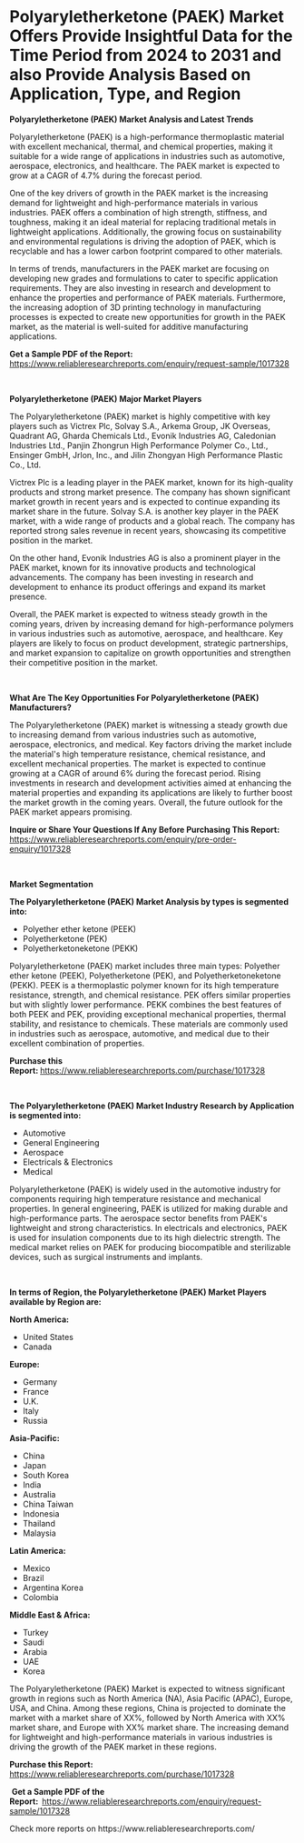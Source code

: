 <p><h1>Polyaryletherketone (PAEK) Market Offers Provide Insightful Data for the Time Period from 2024 to 2031 and also Provide Analysis Based on Application, Type, and Region</h1></p><p><strong>Polyaryletherketone (PAEK) Market Analysis and Latest Trends</strong></p>
<p><p>Polyaryletherketone (PAEK) is a high-performance thermoplastic material with excellent mechanical, thermal, and chemical properties, making it suitable for a wide range of applications in industries such as automotive, aerospace, electronics, and healthcare. The PAEK market is expected to grow at a CAGR of 4.7% during the forecast period.</p><p>One of the key drivers of growth in the PAEK market is the increasing demand for lightweight and high-performance materials in various industries. PAEK offers a combination of high strength, stiffness, and toughness, making it an ideal material for replacing traditional metals in lightweight applications. Additionally, the growing focus on sustainability and environmental regulations is driving the adoption of PAEK, which is recyclable and has a lower carbon footprint compared to other materials.</p><p>In terms of trends, manufacturers in the PAEK market are focusing on developing new grades and formulations to cater to specific application requirements. They are also investing in research and development to enhance the properties and performance of PAEK materials. Furthermore, the increasing adoption of 3D printing technology in manufacturing processes is expected to create new opportunities for growth in the PAEK market, as the material is well-suited for additive manufacturing applications.</p></p>
<p><strong>Get a Sample PDF of the Report:&nbsp;</strong> <a href="https://www.reliableresearchreports.com/enquiry/request-sample/1017328">https://www.reliableresearchreports.com/enquiry/request-sample/1017328</a></p>
<p>&nbsp;</p>
<p><strong>Polyaryletherketone (PAEK) Major Market Players</strong></p>
<p><p>The Polyaryletherketone (PAEK) market is highly competitive with key players such as Victrex Plc, Solvay S.A., Arkema Group, JK Overseas, Quadrant AG, Gharda Chemicals Ltd., Evonik Industries AG, Caledonian Industries Ltd., Panjin Zhongrun High Performance Polymer Co., Ltd., Ensinger GmbH, Jrlon, Inc., and Jilin Zhongyan High Performance Plastic Co., Ltd.</p><p>Victrex Plc is a leading player in the PAEK market, known for its high-quality products and strong market presence. The company has shown significant market growth in recent years and is expected to continue expanding its market share in the future. Solvay S.A. is another key player in the PAEK market, with a wide range of products and a global reach. The company has reported strong sales revenue in recent years, showcasing its competitive position in the market.</p><p>On the other hand, Evonik Industries AG is also a prominent player in the PAEK market, known for its innovative products and technological advancements. The company has been investing in research and development to enhance its product offerings and expand its market presence.</p><p>Overall, the PAEK market is expected to witness steady growth in the coming years, driven by increasing demand for high-performance polymers in various industries such as automotive, aerospace, and healthcare. Key players are likely to focus on product development, strategic partnerships, and market expansion to capitalize on growth opportunities and strengthen their competitive position in the market.</p></p>
<p>&nbsp;</p>
<p><strong>What Are The Key Opportunities For Polyaryletherketone (PAEK) Manufacturers?</strong></p>
<p><p>The Polyaryletherketone (PAEK) market is witnessing a steady growth due to increasing demand from various industries such as automotive, aerospace, electronics, and medical. Key factors driving the market include the material's high temperature resistance, chemical resistance, and excellent mechanical properties. The market is expected to continue growing at a CAGR of around 6% during the forecast period. Rising investments in research and development activities aimed at enhancing the material properties and expanding its applications are likely to further boost the market growth in the coming years. Overall, the future outlook for the PAEK market appears promising.</p></p>
<p><strong>Inquire or Share Your Questions If Any Before Purchasing This Report:</strong> <a href="https://www.reliableresearchreports.com/enquiry/pre-order-enquiry/1017328">https://www.reliableresearchreports.com/enquiry/pre-order-enquiry/1017328</a></p>
<p>&nbsp;</p>
<p><strong>Market Segmentation</strong></p>
<p><strong>The Polyaryletherketone (PAEK) Market Analysis by types is segmented into:</strong></p>
<p><ul><li>Polyether ether ketone (PEEK)</li><li>Polyetherketone (PEK)</li><li>Polyetherketoneketone (PEKK)</li></ul></p>
<p><p>Polyaryletherketone (PAEK) market includes three main types: Polyether ether ketone (PEEK), Polyetherketone (PEK), and Polyetherketoneketone (PEKK). PEEK is a thermoplastic polymer known for its high temperature resistance, strength, and chemical resistance. PEK offers similar properties but with slightly lower performance. PEKK combines the best features of both PEEK and PEK, providing exceptional mechanical properties, thermal stability, and resistance to chemicals. These materials are commonly used in industries such as aerospace, automotive, and medical due to their excellent combination of properties.</p></p>
<p><strong>Purchase this Report:&nbsp;</strong><a href="https://www.reliableresearchreports.com/purchase/1017328">https://www.reliableresearchreports.com/purchase/1017328</a></p>
<p>&nbsp;</p>
<p><strong>The Polyaryletherketone (PAEK) Market Industry Research by Application is segmented into:</strong></p>
<p><ul><li>Automotive</li><li>General Engineering</li><li>Aerospace</li><li>Electricals & Electronics</li><li>Medical</li></ul></p>
<p><p>Polyaryletherketone (PAEK) is widely used in the automotive industry for components requiring high temperature resistance and mechanical properties. In general engineering, PAEK is utilized for making durable and high-performance parts. The aerospace sector benefits from PAEK's lightweight and strong characteristics. In electricals and electronics, PAEK is used for insulation components due to its high dielectric strength. The medical market relies on PAEK for producing biocompatible and sterilizable devices, such as surgical instruments and implants.</p></p>
<p>&nbsp;</p>
<p><strong>In terms of Region, the Polyaryletherketone (PAEK) Market Players available by Region are:</strong></p>
<p>
    <p> <strong> North America: </strong>
        <ul>
            <li>United States</li>
            <li>Canada</li>
        </ul>
        </p> 
    <p> <strong> Europe: </strong>
        <ul>
            <li>Germany</li>
            <li>France</li>
            <li>U.K.</li>
            <li>Italy</li>
            <li>Russia</li>
        </ul>
        </p> 
    <p> <strong> Asia-Pacific: </strong>
        <ul>
            <li>China</li>
            <li>Japan</li>
            <li>South Korea</li>
            <li>India</li>
            <li>Australia</li>
            <li>China Taiwan</li>
            <li>Indonesia</li>
            <li>Thailand</li>
            <li>Malaysia</li>
        </ul>
        </p> 
    <p> <strong> Latin America: </strong>
        <ul>
            <li>Mexico</li>
            <li>Brazil</li>
            <li>Argentina Korea</li>
            <li>Colombia</li>
        </ul>
        </p> 
    <p> <strong> Middle East & Africa: </strong>
        <ul>
            <li>Turkey</li>
            <li>Saudi</li>
            <li>Arabia</li>
            <li>UAE</li>
            <li>Korea</li>
        </ul>
    </p>
    </p>
<p><p>The Polyaryletherketone (PAEK) Market is expected to witness significant growth in regions such as North America (NA), Asia Pacific (APAC), Europe, USA, and China. Among these regions, China is projected to dominate the market with a market share of XX%, followed by North America with XX% market share, and Europe with XX% market share. The increasing demand for lightweight and high-performance materials in various industries is driving the growth of the PAEK market in these regions.</p></p>
<p><strong>Purchase this Report: </strong><a href="https://www.reliableresearchreports.com/purchase/1017328">https://www.reliableresearchreports.com/purchase/1017328</a></p>
<p>&nbsp;<strong>Get a Sample PDF of the Report:&nbsp;&nbsp;</strong><a href="https://www.reliableresearchreports.com/enquiry/request-sample/1017328">https://www.reliableresearchreports.com/enquiry/request-sample/1017328</a></p>
<p><strong></strong></p>
<p>Check more reports on https://www.reliableresearchreports.com/</p>